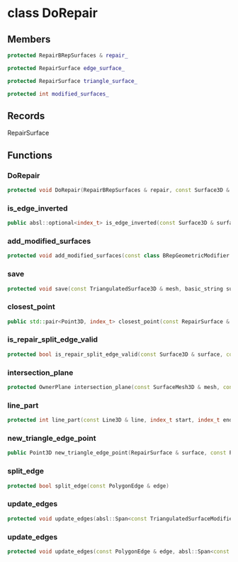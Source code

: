 # class DoRepair


## Members

```cpp
protected RepairBRepSurfaces & repair_

```

```cpp
protected RepairSurface edge_surface_

```

```cpp
protected RepairSurface triangle_surface_

```

```cpp
protected int modified_surfaces_

```



## Records

RepairSurface



## Functions

### DoRepair

```cpp
protected void DoRepair(RepairBRepSurfaces & repair, const Surface3D & edge_surface, const PolygonEdge & edge, const Surface3D & triangle_surface, int triangle_edges)
```


### is_edge_inverted

```cpp
public absl::optional<index_t> is_edge_inverted(const Surface3D & surface, const PolygonEdge & edge)
```


### add_modified_surfaces

```cpp
protected void add_modified_surfaces(const class BRepGeometricModifier::BRepSplitPolygonEdgeInfo & output)
```


### save

```cpp
protected void save(const TriangulatedSurface3D & mesh, basic_string suffix)
```


### closest_point

```cpp
public std::pair<Point3D, index_t> closest_point(const RepairSurface & surface, const PolygonEdge & edge)
```


### is_repair_split_edge_valid

```cpp
protected bool is_repair_split_edge_valid(const Surface3D & surface, const PolygonEdge & edge, const Point3D & point)
```


### intersection_plane

```cpp
protected OwnerPlane intersection_plane(const SurfaceMesh3D & mesh, const PolygonEdge & edge, const Point3D & opposite)
```


### line_part

```cpp
protected int line_part(const Line3D & line, index_t start, index_t end)
```


### new_triangle_edge_point

```cpp
public Point3D new_triangle_edge_point(RepairSurface & surface, const PolygonEdge & edge)
```


### split_edge

```cpp
protected bool split_edge(const PolygonEdge & edge)
```


### update_edges

```cpp
protected void update_edges(absl::Span<const TriangulatedSurfaceModifier3D::PolygonEdgeMapping> mappings)
```


### update_edges

```cpp
protected void update_edges(const PolygonEdge & edge, absl::Span<const TriangulatedSurfaceModifier3D::PolygonEdgeMapping> mappings)
```




